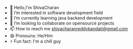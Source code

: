 - 👋 Hello,I'm ShivaCharan
- 👀 I’m interested in software development field
- 🌱 I’m currently learning java backend development
- 💞️ I’m looking to collaborate on opensource projects
- 📫 How to reach me shivacharanreddykandati@gmail.com
- 😄 Pronouns: He/Him
- ⚡ Fun fact: I'm a chill guy

<!---
Charan-0501/Charan-0501 is a ✨ special ✨ repository because its `README.md` (this file) appears on your GitHub profile.
You can click the Preview link to take a look at your changes.
--->
